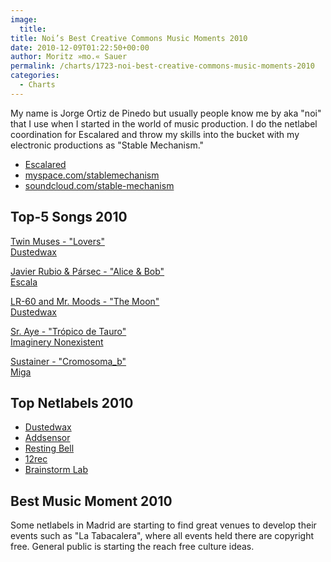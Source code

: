 ```yaml
---
image:
  title: 
title: Noi’s Best Creative Commons Music Moments 2010
date: 2010-12-09T01:22:50+00:00
author: Moritz »mo.« Sauer
permalink: /charts/1723-noi-best-creative-commons-music-moments-2010
categories:
  - Charts
---
```

<div class="grid_7">
  <p>
    My name is Jorge Ortiz de Pinedo but usually people know me by aka "noi" that I use when I started in the world of music production. I do the netlabel coordination for Escalared and throw my skills into the bucket with my electronic productions as "Stable Mechanism."
  </p>
  
  <ul>
    <li>
      <a href="http://www.escalared.com" target="_blank">Escalared</a>
    </li>
    <li>
      <a href="http://www.myspace.com/stablemechanism" target="_blank">myspace.com/stablemechanism</a>
    </li>
    <li>
      <a href="http://soundcloud.com/stable-mechanism">soundcloud.com/stable-mechanism</a>
    </li>
  </ul>
  
  <p>
    <!--more-->
  </p>
</div>

<div class="clear">
</div>

<div class="grid_6">
  <h2>
    Top-5 Songs 2010
  </h2>
  
  <p>
    <a href="http://www.phlow.es/wp-content/uploads/best-of-2010/twin_muses_-_lovers.mp3">Twin Muses - "Lovers"</a><br /> <a href="http://dustedwax.org/dwk063.html" target="_blank">Dustedwax</a>
  </p>
  
  <p>
    <a href="http://www.phlow.es/wp-content/uploads/best-of-2010/javier_rubio_and_parsec_-_alice_y_bob.mp3">Javier Rubio & Pársec - "Alice & Bob"</a><br /> <a href="http://escalared.com/archives/411" target="_blank">Escala</a>
  </p>
  
  <p>
    <a href="http://www.phlow.es/wp-content/uploads/best-of-2010/lr-60_and_mr._moods_-_the_moon.mp3">LR-60 and Mr. Moods - "The Moon"</a><br /> <a href="http://dustedwax.org/dwk061.html" target="_blank">Dustedwax</a>
  </p>
  
  <p>
    <a href="http://www.phlow.es/wp-content/uploads/best-of-2010/sr._aye_-_tropico_de_tauro.mp3">Sr. Aye - "Trópico de Tauro"</a><br /> <a href="http://www.inrecs.com/releases.php?id=39" target="_blank">Imaginery Nonexistent</a>
  </p>
  
  <p>
    <a href="http://www.phlow.es/wp-content/uploads/best-of-2010/sustainer_-_cromosoma_b.mp3">Sustainer - "Cromosoma_b"</a><br /> <a href="http://www.miga-label.org/" target="_blank">Miga</a>
  </p>
</div>

<div class="grid_5">
  <h2>
    Top Netlabels 2010
  </h2>
  
  <ul>
    <li>
      <a href="http://dustedwax.org/" target="_blank">Dustedwax</a>
    </li>
    <li>
      <a href="http://www.addsensor.com/" target="_blank">Addsensor</a>
    </li>
    <li>
      <a href="http://www.restingbell.net/" target="_blank">Resting Bell</a>
    </li>
    <li>
      <a href="http://www.12rec.net/" target="_blank">12rec</a>
    </li>
    <li>
      <a href="http://www.brainstormlab.org/" target="_blank">Brainstorm Lab</a>
    </li>
  </ul>
</div>

<div class="grid_5">
  <h2>
    Best Music Moment 2010
  </h2>
  
  <p>
    Some netlabels in Madrid are starting to find great venues to develop their events such as "La Tabacalera", where all events held there are copyright free. General public is starting the reach free culture ideas.
  </p>
</div>

<div class="clear">
</div>